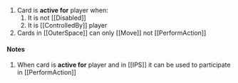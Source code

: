 1. Card is **active for** player when:
	1. It is not [[Disabled]]
	2. It is [[ControlledBy]] player
2. Cards in [[OuterSpace]] can only [[Move]] not [[PerformAction]]
#### Notes
1. When card is **active for** player and in [[IPS]] it can be used to participate in [[PerformAction]]
